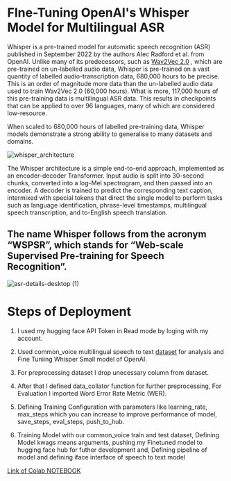 # FIne-Tuning OpenAI's Whisper Model for Multilingual ASR

Whisper is a pre-trained model for automatic speech recognition (ASR) published in September 2022 by the authors Alec Radford et al. from OpenAI. Unlike many of its predecessors, such as [Wav2Vec 2.0](https://www.google.com/url?q=https%3A%2F%2Farxiv.org%2Fabs%2F2006.11477) , which are pre-trained on un-labelled audio data, Whisper is pre-trained on a vast quantity of labelled audio-transcription data, 680,000 hours to be precise. This is an order of magnitude more data than the un-labelled audio data used to train Wav2Vec 2.0 (60,000 hours). What is more, 117,000 hours of this pre-training data is multilingual ASR data. This results in checkpoints that can be applied to over 96 languages, many of which are considered low-resource.

When scaled to 680,000 hours of labelled pre-training data, Whisper models demonstrate a strong ability to generalise to many datasets and domains.

![whisper_architecture](https://github.com/notinrange/University-Living-Task2/assets/88238469/a5da4555-f7a6-45ca-95f7-d9d65b5e3cd6)

The Whisper architecture is a simple end-to-end approach, implemented as an encoder-decoder Transformer. Input audio is split into 30-second chunks, converted into a log-Mel spectrogram, and then passed into an encoder. A decoder is trained to predict the corresponding text caption, intermixed with special tokens that direct the single model to perform tasks such as language identification, phrase-level timestamps, multilingual speech transcription, and to-English speech translation.

## The name Whisper follows from the acronym “WSPSR”, which stands for “Web-scale Supervised Pre-training for Speech Recognition”.

![asr-details-desktop (1)](https://github.com/notinrange/University-Living-Task2/assets/88238469/699a6f4d-9225-401d-a560-a6b35307df30)

# Steps of Deployment

1. I used my hugging face API Token in Read mode by loging with my account.
2. Used common_voice multilingual speech to text [dataset](https://huggingface.co/datasets/legacy-datasets/common_voice) for analysis and Fine Tuniing Whisper Small model of OpenAI.

3. For preprocessing dataset I drop unecessary column from dataset.

4. After that I defined data_collator function for further preprocessing, For Evaluation I imported Word Error Rate Metric (WER).

5. Defining Training Configuration with parameters like learning_rate, max_steps which you can increase to improve performance of model, save_steps, eval_steps, push_to_hub.

6. Training Model with our common_voice train and test dataset, Defining Model kwags means arguments, pushing my Finetuned model to hugging face hub for futher development and, Defining pipeline of model and defining iface interface of speech to text model


[Link of Colab NOTEBOOK](https://colab.research.google.com/drive/1raY0GIXTAapyL1pxyg90O1wS_5VkcNFS?usp=sharing)
